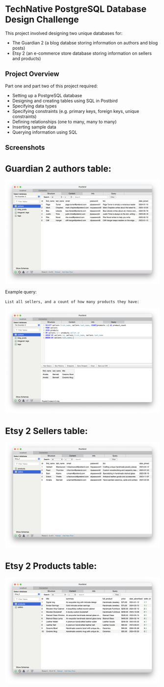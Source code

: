 # TechNative PostgreSQL Database Design Challenge

This project involved designing two unique databases for:

- The Guardian 2 (a blog databse storing information on authors and blog posts)
- Etsy 2 (an e-commerce store database storing information on sellers and products)

## Project Overview

Part one and part two of this project required:

- Setting up a PostgreSQL database
- Designing and creating tables using SQL in Postbird
- Specifying data types
- Specifying constraints (e.g. primary keys, foreign keys, unique constraints)
- Defining relationships (one to many, many to many)
- Inserting sample data
- Querying information using SQL

## Screenshots

# Guardian 2 authors table:

![Guardian2Authors](/images/guardian2authors.png)

Example query:

`List all sellers, and a count of how many products they have:`

![Query](/images/query.png)

# Etsy 2 Sellers table:

![Etsy2Sellers](/images/etsysellers.png)

# Etsy 2 Products table:

![Etsy2Products](images/etsy2.png)

